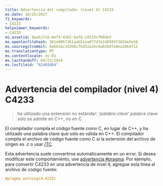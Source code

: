 ```yaml
---
title: Advertencia del compilador (nivel 4) C4233
ms.date: 10/25/2017
f1_keywords:
- C4233
helpviewer_keywords:
- C4233
ms.assetid: 9aa51fc6-8ef3-43b5-bafb-c9333cf60de3
ms.openlocfilehash: 361e00b7361aab51ea077d7e248503f3654e5e58
ms.sourcegitcommit: 0ab61bc3d2b6cfbd52a16c6ab2b97a8ea1864f12
ms.translationtype: MT
ms.contentlocale: es-ES
ms.lasthandoff: 04/23/2019
ms.locfileid: "62401064"
---
```

# <a name="compiler-warning-level-4-c4233"></a>Advertencia del compilador (nivel 4) C4233

> ha utilizado una extensión no estándar: '*palabra clave*' palabra clave solo se admite en C++, no en C

El compilador compila el código fuente como C, en lugar de C++, y ha utilizado una palabra clave que solo es válida en C++. El compilador compila el archivo de código fuente como C si la extensión del archivo de origen es .c o usar [/TC](../../build/reference/tc-tp-tc-tp-specify-source-file-type.md).

Esta advertencia suele convertirse automáticamente en un error. Si desea modificar este comportamiento, use [advertencia #pragma](../../preprocessor/warning.md). Por ejemplo, para convertir C4233 en una advertencia de nivel 4, agregue esta línea al archivo de código fuente:

```cpp
#pragma warning(4:4233)
```

